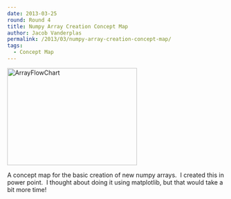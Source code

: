 ```yaml
---
date: 2013-03-25
round: Round 4
title: Numpy Array Creation Concept Map
author: Jacob Vanderplas
permalink: /2013/03/numpy-array-creation-concept-map/
tags:
  - Concept Map
---
```

[<img class="alignnone size-medium wp-image-1885" alt="ArrayFlowChart" src="http://teaching.software-carpentry.org/wp-content/uploads/2013/03/ArrayFlowChart-300x225.jpg" width="300" height="225" />][1]

A concept map for the basic creation of new numpy arrays.  I created this in power point.  I thought about doing it using matplotlib, but that would take a bit more time!

&nbsp;

 [1]: http://teaching.software-carpentry.org/wp-content/uploads/2013/03/ArrayFlowChart.jpg
